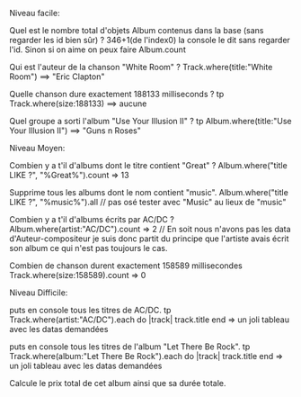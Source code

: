 Niveau facile:

Quel est le nombre total d'objets Album contenus dans la base (sans regarder les id bien sûr) ? 
346+1(de l'index0) la console le dit sans regarder l'id. Sinon si on aime on peux faire Album.count


Qui est l'auteur de la chanson "White Room" ?
Track.where(title:"White Room") ==> "Eric Clapton"


Quelle chanson dure exactement 188133 milliseconds ?
tp Track.where(size:188133) ==> aucune


Quel groupe a sorti l'album "Use Your Illusion II" ?
tp Album.where(title:"Use Your Illusion II") ==> "Guns n Roses"


Niveau Moyen:

Combien y a t'il d'albums dont le titre contient "Great" ?
Album.where("title LIKE ?", "%Great%").count => 13

Supprime tous les albums dont le nom contient "music".
Album.where("title LIKE ?", "%music%").all   // pas osé tester avec "Music" au lieux de "music"

Combien y a t'il d'albums écrits par AC/DC ?
Album.where(artist:"AC/DC").count => 2 // En soit nous n'avons pas les data d'Auteur-compositeur je suis donc partit du principe que l'artiste avais écrit son album ce qui n'est pas toujours le cas.

Combien de chanson durent exactement 158589 millisecondes
Track.where(size:158589).count => 0

Niveau Difficile:

puts en console tous les titres de AC/DC.
tp Track.where(artist:"AC/DC").each do |track| 
  track.title
end => un joli tableau avec les datas demandées


puts en console tous les titres de l'album "Let There Be Rock".
tp Track.where(album:"Let There Be Rock").each do |track|
  track.title
end => un joli tableau avec les datas demandées


Calcule le prix total de cet album ainsi que sa durée totale.
